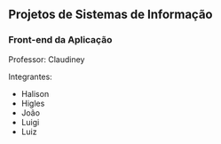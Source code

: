## Projetos de Sistemas de Informação

### Front-end da Aplicação 

Professor: Claudiney

Integrantes: 
 - Halison
 - Higles
 - João
 - Luigi 
 - Luiz
